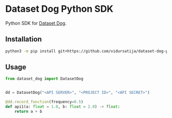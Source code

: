 # Dataset Dog Python SDK
Python SDK for [Dataset Dog](https://github.com/vidursatija/dataset-dog-server).

## Installation
```bash
python3 -m pip install git+https://github.com/vidursatija/dataset-dog-python.git
```

## Usage
```python
from dataset_dog import DatasetDog


dd = DatasetDog("<API SERVER>", "<PROJECT ID>", "<API SECRET>")

@dd.record_function(frequency=0.5)
def api1(a: float = 1.0, b: float = 2.0) -> float:
    return a + b
```
